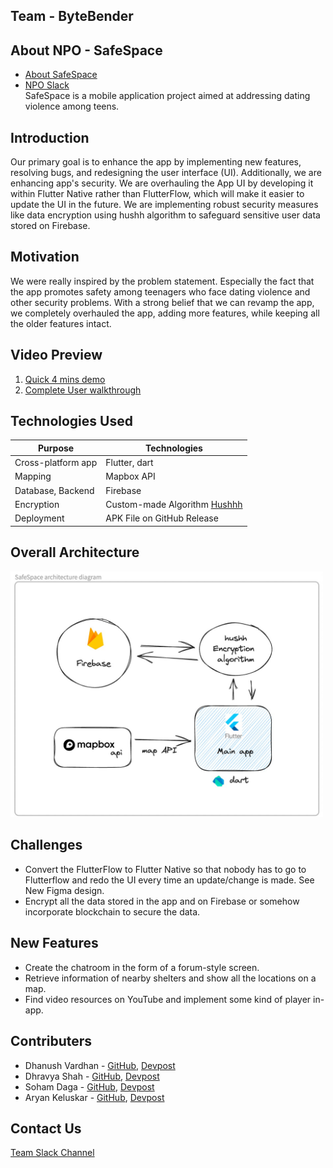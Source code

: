## Team - ByteBender

## About NPO - SafeSpace
- [About SafeSpace](https://safespace525.wixsite.com/home/)
- [NPO Slack](https://app.slack.com/client/T1Q7936BH/C05B80TF87K) <br>
SafeSpace is a mobile application project aimed at addressing dating violence among teens. 

## Introduction
Our primary goal is to enhance the app by implementing new features, resolving bugs, and redesigning the user interface (UI). Additionally, we are enhancing app's security. We are overhauling the App UI by developing it within Flutter Native rather than FlutterFlow, which will make it easier to update the UI in the future. We are implementing robust security measures like data encryption using hushh algorithm to safeguard sensitive user data stored on Firebase.

## Motivation
We were really inspired by the problem statement. Especially the fact that the app promotes safety among teenagers who face dating violence and other security problems. With a strong belief that we can revamp the app, we completely overhauled the app, adding more features, while keeping all the older features intact.

## Video Preview
1. [Quick 4 mins demo](???)
2. [Complete User walkthrough](https://github.com/2023-opportunity-hack/ByteBender--MobileAppforTeens-RebuildaprototypewithSecurityandUsability/blob/main/SafeSpace%20-%20User%20Walkthrough.pdf)

## Technologies Used 
Purpose | Technologies
--- | ---
Cross-platform app | Flutter, dart
Mapping | Mapbox API
Database, Backend | Firebase
Encryption | Custom-made Algorithm [Hushhh](http://github.com/dhravya/hushh)
Deployment | APK File on GitHub Release

## Overall Architecture
<img src="https://raw.githubusercontent.com/2023-opportunity-hack/ByteBender--MobileAppforTeens-RebuildaprototypewithSecurityandUsability/main/SafeSpace%20Architecture%20Diagram.jpeg" alt="architecture diagram" width="500"/>

## Challenges
- Convert the FlutterFlow to Flutter Native so that nobody has to go to Flutterflow and redo the UI every time an update/change is made. See New Figma design.
- Encrypt all the data stored in the app and on Firebase or somehow incorporate blockchain to secure the data.

## New Features
- Create the chatroom in the form of a forum-style screen.
- Retrieve information of nearby shelters and show all the locations on a map.
- Find video resources on YouTube and implement some kind of player in-app. 

## Contributers
- Dhanush Vardhan - [GitHub](https://github.com/dhanush17-tech), [Devpost](https://devpost.com/dhanush17-tech) 
- Dhravya Shah - [GitHub](https://github.com/Dhravya), [Devpost](https://devpost.com/Dhravya) 
- Soham Daga - [GitHub](https://github.com/sohamd22), [Devpost](https://devpost.com/sdaga4) 
- Aryan Keluskar - [GitHub](github.com/aryankeluskar), [Devpost](https://devpost.com/aryankeluskar) 

## Contact Us
[Team Slack Channel](https://app.slack.com/client/T1Q7936BH/C05V6DZ48CX)
